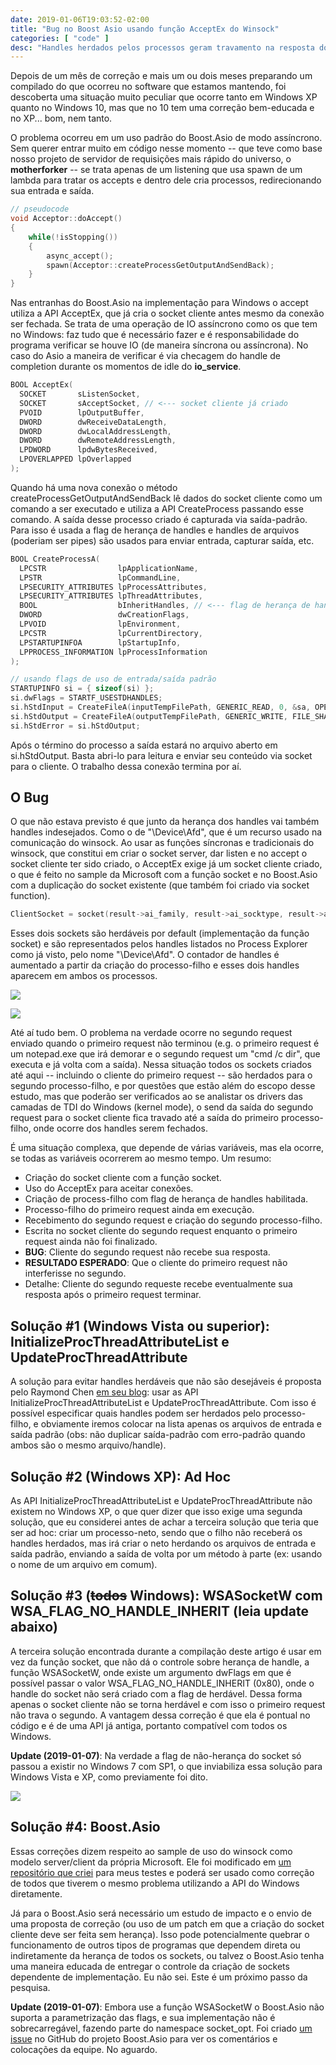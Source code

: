 ```yaml
---
date: 2019-01-06T19:03:52-02:00
title: "Bug no Boost Asio usando função AcceptEx do Winsock"
categories: [ "code" ]
desc: "Handles herdados pelos processos geram travamento na resposta do segundo socket criado."
---
```

Depois de um mês de correção e mais um ou dois meses preparando um compilado do que ocorreu no software que estamos mantendo, foi descoberta uma situação muito peculiar que ocorre tanto em Windows XP quanto no Windows 10, mas que no 10 tem uma correção bem-educada e no XP... bom, nem tanto.

O problema ocorreu em um uso padrão do Boost.Asio de modo assíncrono. Sem querer entrar muito em código nesse momento -- que teve como base nosso projeto de servidor de requisições mais rápido do universo, o **motherforker** -- se trata apenas de um listening que usa spawn de um lambda para tratar os accepts e dentro dele cria processos, redirecionando sua entrada e saída.

```cpp
// pseudocode
void Acceptor::doAccept()
{
    while(!isStopping())
    {
        async_accept();
        spawn(Acceptor::createProcessGetOutputAndSendBack);
    }
}
```

Nas entranhas do Boost.Asio na implementação para Windows o accept utiliza a API AcceptEx, que já cria o socket cliente antes mesmo da conexão ser fechada. Se trata de uma operação de IO assíncrono como os que tem no Windows: faz tudo que é necessário fazer e é responsabilidade do programa verificar se houve IO (de maneira síncrona ou assíncrona). No caso do Asio a maneira de verificar é via checagem do handle de completion durante os momentos de idle do **io_service**.

```cpp
BOOL AcceptEx(
  SOCKET       sListenSocket,
  SOCKET       sAcceptSocket, // <--- socket cliente já criado
  PVOID        lpOutputBuffer,
  DWORD        dwReceiveDataLength,
  DWORD        dwLocalAddressLength,
  DWORD        dwRemoteAddressLength,
  LPDWORD      lpdwBytesReceived,
  LPOVERLAPPED lpOverlapped
);
```

Quando há uma nova conexão o método createProcessGetOutputAndSendBack lê dados do socket cliente como um comando a ser executado e utiliza a API CreateProcess passando esse comando. A saída desse processo criado é capturada via saída-padrão. Para isso é usada a flag de herança de handles e handles de arquivos (poderiam ser pipes) são usados para enviar entrada, capturar saída, etc.

```cpp
BOOL CreateProcessA(
  LPCSTR                lpApplicationName,
  LPSTR                 lpCommandLine,
  LPSECURITY_ATTRIBUTES lpProcessAttributes,
  LPSECURITY_ATTRIBUTES lpThreadAttributes,
  BOOL                  bInheritHandles, // <--- flag de herança de handles
  DWORD                 dwCreationFlags,
  LPVOID                lpEnvironment,
  LPCSTR                lpCurrentDirectory,
  LPSTARTUPINFOA        lpStartupInfo,
  LPPROCESS_INFORMATION lpProcessInformation
);

// usando flags de uso de entrada/saída padrão
STARTUPINFO si = { sizeof(si) };
si.dwFlags = STARTF_USESTDHANDLES;
si.hStdInput = CreateFileA(inputTempFilePath, GENERIC_READ, 0, &sa, OPEN_EXISTING, 0, NULL);
si.hStdOutput = CreateFileA(outputTempFilePath, GENERIC_WRITE, FILE_SHARE_READ, &sa, CREATE_ALWAYS, 0, NULL);
si.hStdError = si.hStdOutput;
```

Após o término do processo a saída estará no arquivo aberto em si.hStdOutput. Basta abri-lo para leitura e enviar seu conteúdo via socket para o cliente. O trabalho dessa conexão termina por aí.

## O Bug

O que não estava previsto é que junto da herança dos handles vai também handles indesejados. Como o de "\Device\Afd", que é um recurso usado na comunicação do winsock. Ao usar as funções síncronas e tradicionais do winsock, que constitui em criar o socket server, dar listen e no accept o socket cliente ter sido criado, o AcceptEx exige já um socket cliente criado, o que é feito no sample da Microsoft com a função socket e no Boost.Asio com a duplicação do socket existente (que também foi criado via socket function).

```cpp
ClientSocket = socket(result->ai_family, result->ai_socktype, result->ai_protocol);
```

Esses dois sockets são herdáveis por default (implementação da função socket) e são representados pelos handles listados no Process Explorer como já visto, pelo nome "\Device\Afd". O contador de handles é aumentado a partir da criação do processo-filho e esses dois handles aparecem em ambos os processos.

![](/images/3LV7k8G.png)

![](/images/S7qT3Sd.png)

Até aí tudo bem. O problema na verdade ocorre no segundo request enviado quando o primeiro request não terminou (e.g. o primeiro request é um notepad.exe que irá demorar e o segundo request um "cmd /c dir", que executa e já volta com a saída). Nessa situação todos os sockets criados até aqui -- incluindo o cliente do primeiro request -- são herdados para o segundo processo-filho, e por questões que estão além do escopo desse estudo, mas que poderão ser verificados ao se analistar os drivers das camadas de TDI do Windows (kernel mode), o send da saída do segundo request para o socket cliente fica travado até a saída do primeiro processo-filho, onde ocorre dos handles serem fechados.

É uma situação complexa, que depende de várias variáveis, mas ela ocorre, se todas as variáveis ocorrerem ao mesmo tempo. Um resumo:

 - Criação do socket cliente com a função socket.
 - Uso do AcceptEx para aceitar conexões.
 - Criação de process-filho com flag de herança de handles habilitada.
 - Processo-filho do primeiro request ainda em execução.
 - Recebimento do segundo request e criação do segundo processo-filho.
 - Escrita no socket cliente do segundo request enquanto o primeiro request ainda não foi finalizado.
 - **BUG**: Cliente do segundo request não recebe sua resposta.
 - **RESULTADO ESPERADO**: Que o cliente do primeiro request não interferisse no segundo.
 - Detalhe: Cliente do segundo requeste recebe eventualmente sua resposta após o primeiro request terminar.

## Solução #1 (Windows Vista ou superior): InitializeProcThreadAttributeList e UpdateProcThreadAttribute

A solução para evitar handles herdáveis que não são desejáveis é proposta pelo Raymond Chen [em seu blog](https://blogs.msdn.microsoft.com/oldnewthing/20111216-00/?p=8873/): usar as API InitializeProcThreadAttributeList e UpdateProcThreadAttribute. Com isso é possível especificar quais handles podem ser herdados pelo processo-filho, e obviamente iremos colocar na lista apenas os arquivos de entrada e saída padrão (obs: não duplicar saída-padrão com erro-padrão quando ambos são o mesmo arquivo/handle).

## Solução #2 (Windows XP): Ad Hoc

As API InitializeProcThreadAttributeList e UpdateProcThreadAttribute não existem no Windows XP, o que quer dizer que isso exige uma segunda solução, que eu considerei antes de achar a terceira solução que teria que ser ad hoc: criar um processo-neto, sendo que o filho não receberá os handles herdados, mas irá criar o neto herdando os arquivos de entrada e saída padrão, enviando a saída de volta por um método à parte (ex: usando o nome de um arquivo em comum).

## Solução #3 (~~todos~~ Windows): WSASocketW com WSA_FLAG_NO_HANDLE_INHERIT (leia update abaixo)

A terceira solução encontrada durante a compilação deste artigo é usar em vez da função socket, que não dá o controle sobre herança de handle, a função WSASocketW, onde existe um argumento dwFlags em que é possível passar o valor WSA_FLAG_NO_HANDLE_INHERIT (0x80), onde o handle do socket não será criado com a flag de herdável. Dessa forma apenas o socket cliente não se torna herdável e com isso o primeiro request não trava o segundo. A vantagem dessa correção é que ela é pontual no código e é de uma API já antiga, portanto compatível com todos os Windows.

**Update (2019-01-07)**: Na verdade a flag de não-herança do socket só passou a existir no Windows 7 com SP1, o que inviabiliza essa solução para Windows Vista e XP, como previamente foi dito.

![](/images/FUrSKg2.png)

## Solução #4: Boost.Asio

Essas correções dizem respeito ao sample de uso do winsock como modelo server/client da própria Microsoft. Ele foi modificado em [um repositório que criei](https://github.com/Caloni/simple_winsock_client_server) para meus testes e poderá ser usado como correção de todos que tiverem o mesmo problema utilizando a API do Windows diretamente.

Já para o Boost.Asio será necessário um estudo de impacto e o envio de uma proposta de correção (ou uso de um patch em que a criação do socket cliente deve ser feita sem herança). Isso pode potencialmente quebrar o funcionamento de outros tipos de programas que dependem direta ou indiretamente da herança de todos os sockets, ou talvez o Boost.Asio tenha uma maneira educada de entregar o controle da criação de sockets dependente de implementação. Eu não sei. Este é um próximo passo da pesquisa.

**Update (2019-01-07)**: Embora use a função WSASocketW o Boost.Asio não suporta a parametrização das flags, e sua implementação não é sobrecarregável, fazendo parte do namespace socket_opt. Foi criado [um issue](https://github.com/boostorg/asio/issues/190) no GitHub do projeto Boost.Asio para ver os comentários e colocações da equipe. No aguardo.
